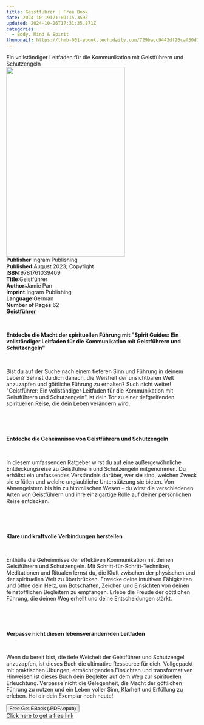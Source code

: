 ```yaml
---
title: Geistführer | Free Book
date: 2024-10-19T21:09:15.359Z
updated: 2024-10-26T17:31:35.871Z
categories:
  - Body, Mind & Spirit
thumbnail: https://thmb-001-ebook.techidaily.com/729bacc9443df26caf30d7ec8efd811790e5f684a5a13e7e2c653dd4fc2a1aa6.jpg
---
```

<main id="book-container">
  <div class="flex flex-col">
    <div class="book-brief flex-1 py-6 px-4 sm:p-6 md:py-10 md:px-8">
      <!-- brief-->
      <div class="book-brief-main">
        Ein vollständiger Leitfaden für die Kommunikation mit Geistführern und
        Schutzengeln
      </div>
    </div>
    <div
      class="book-meta-info flex-1 grid gap-4 col-start-1 col-end-3 row-start-1 sm:mb-6 sm:grid-cols-4 lg:gap-6 lg:col-start-2 lg:row-end-6 lg:row-span-6 lg:mb-0"
    >
      <div
        class="book-meta-info-left place-content-center mt-4 p-4 text-sm leading-6 col-start-2 col-span-2 dark:text-slate-400"
      >
        <img
          class="w-full h-500 object-cover rounded-lg sm:h-255 sm:col-span-2 lg:col-span-full"
          src="https://img-001-ebook.techidaily.com/9b40c4906604edbe3cdf9ee3603f2e12cbebc06dc4b5db5408f05a7bb0b1f50e.jpg"
          alt=""
          width="312"
          height="500"
        />
      </div>
      <div
        class="book-meta-info-right mt-2 col-start-1 row-start-2 col-span-3 self-center"
      >
        <!-- meta data  -->
        <div class="flex flex-col px-4 md:px-8">
          <div class="flex-1">
            <strong>Publisher</strong>:<span class="px-2"
              >Ingram Publishing</span
            >
          </div>
          <div class="flex-1">
            <strong>Published</strong>:<span class="px-2"
              >August 2023; Copyright</span
            >
          </div>
          <div class="flex-1">
            <strong>ISBN</strong>:<span class="px-2">9781761039409</span>
          </div>
          <div class="flex-1">
            <strong>Title</strong>:<span class="px-2">Geistführer</span>
          </div>
          <div class="flex-1">
            <strong>Author</strong>:<span class="px-2">Jamie Parr</span>
          </div>
          <div class="flex-1">
            <strong>Imprint</strong>:<span class="px-2">Ingram Publishing</span>
          </div>
          <div class="flex-1">
            <strong>Language</strong>:<span class="px-2">German</span>
          </div>
          <div class="flex-1">
            <strong>Number of Pages</strong>:<span class="px-2">62</span>
          </div>
        </div>
      </div>
    </div>
    <div class="book-description flex-1 py-6 px-4 sm:p-6 md:py-10 md:px-8">
      <div class="book-description-main">
        <div accordion-content="" id="description">
          <strong
            ><strong><u>Geistführer</u></strong></strong
          >
          <p><br /></p>
          <p>
            <strong
              >Entdecke die Macht der spirituellen Führung mit "Spirit Guides:
              Ein vollständiger Leitfaden für die Kommunikation mit Geistführern
              und Schutzengeln"</strong
            >
          </p>
          <p>&nbsp;</p>
          <p>
            Bist du auf der Suche nach einem tieferen Sinn und Führung in deinem
            Leben? Sehnst du dich danach, die Weisheit der unsichtbaren Welt
            anzuzapfen und göttliche Führung zu erhalten? Such nicht weiter!
            "Geistführer: Ein vollständiger Leitfaden für die Kommunikation mit
            Geistführern und Schutzengeln" ist dein Tor zu einer tiefgreifenden
            spirituellen Reise, die dein Leben verändern wird.
          </p>
          <p>&nbsp;</p>
          <p>&nbsp;</p>
          <p>
            <strong
              >Entdecke die Geheimnisse von Geistführern und
              Schutzengeln</strong
            >
          </p>
          <p>&nbsp;</p>
          <p>
            In diesem umfassenden Ratgeber wirst du auf eine außergewöhnliche
            Entdeckungsreise zu Geistführern und Schutzengeln mitgenommen. Du
            erhältst ein umfassendes Verständnis darüber, wer sie sind, welchen
            Zweck sie erfüllen und welche unglaubliche Unterstützung sie bieten.
            Von Ahnengeistern bis hin zu himmlischen Wesen - du wirst die
            verschiedenen Arten von Geistführern und ihre einzigartige Rolle auf
            deiner persönlichen Reise entdecken.
          </p>
          <p>&nbsp;</p>
          <p>&nbsp;</p>
          <p><strong>Klare und kraftvolle Verbindungen herstellen</strong></p>
          <p>&nbsp;</p>
          <p>
            Enthülle die Geheimnisse der effektiven Kommunikation mit deinen
            Geistführern und Schutzengeln. Mit Schritt-für-Schritt-Techniken,
            Meditationen und Ritualen lernst du, die Kluft zwischen der
            physischen und der spirituellen Welt zu überbrücken. Erwecke deine
            intuitiven Fähigkeiten und öffne dein Herz, um Botschaften, Zeichen
            und Einsichten von deinen feinstofflichen Begleitern zu empfangen.
            Erlebe die Freude der göttlichen Führung, die deinen Weg erhellt und
            deine Entscheidungen stärkt.
          </p>
          <p>&nbsp;</p>
          <p>&nbsp;</p>
          <p>
            <strong>Verpasse nicht diesen lebensverändernden Leitfaden</strong>
          </p>
          <p>&nbsp;</p>
          <p>
            Wenn du bereit bist, die tiefe Weisheit der Geistführer und
            Schutzengel anzuzapfen, ist dieses Buch die ultimative Ressource für
            dich. Vollgepackt mit praktischen Übungen, ermächtigenden Einsichten
            und transformativen Hinweisen ist dieses Buch dein Begleiter auf dem
            Weg zur spirituellen Erleuchtung. Verpasse nicht die Gelegenheit,
            die Macht der göttlichen Führung zu nutzen und ein Leben voller
            Sinn, Klarheit und Erfüllung zu erleben. Hol dir dein Exemplar noch
            heute!
          </p>
        </div>
        <div class="accordion-fader"></div>
      </div>
    </div>
    <div class="book-excerpts flex-1 py-6 px-4 sm:p-6 md:py-10 md:px-8"></div>
    <div
      class="book-about-author flex-1 py-6 px-4 sm:p-6 md:py-10 md:px-8"
    ></div>
    <div class="book-free-get flex-1 py-6 px-4 sm:p-6 md:py-10 md:px-8">
      <button
        id="btn-free-get"
        class="bg-blue-500 hover:bg-blue-700 text-white font-bold py-2 px-4 rounded"
      >
        Free Get EBook (.PDF/.epub)
      </button>
      <div id="countdown-display" class="px-2 text-lg mt-2"></div>
      <a
        id="free-link"
        class="hidden bg-blue-500 hover:bg-blue-700 text-white font-bold py-2 px-4 rounded"
        href="https://www.ebooks.com/en-us/book/210968714/geistf-hrer/jamie-parr/"
        target="_blank"
        >Click here to get a free link</a
      >
    </div>
    <script>
      let countdownTime = 0;
      let countdownInterval = null;
      document
        .getElementById('btn-free-get')
        .addEventListener('click', startCountdown);
      function startCountdown() {
        countdownTime = new Date().getTime() + 60000 * 3;
        countdownInterval = setInterval(updateCountdown, 1000);
        document.getElementById('btn-free-get').disabled = true;
        document
          .getElementById('btn-free-get')
          .classList.add('bg-gray-500', 'cursor-not-allowed');
      }
      function updateCountdown() {
        let currentTime = new Date().getTime();
        let timeLeft = countdownTime - currentTime;
        let secondsLeft = Math.floor(timeLeft / 1000);
        document.getElementById('countdown-display').innerHTML =
          `Remaining time: ${secondsLeft} seconds.`;
        if (secondsLeft <= 0) {
          clearInterval(countdownInterval);
          document.getElementById('btn-free-get').classList.add('hidden');
          document.getElementById('free-link').classList.remove('hidden');
          document.getElementById('countdown-display').innerHTML = '';
        }
      }
    </script>
  </div>
</main>

<ins class="adsbygoogle"
      style="display:block"
      data-ad-client="ca-pub-7571918770474297"
      data-ad-slot="8358498916"
      data-ad-format="auto"
      data-full-width-responsive="true"></ins>
    